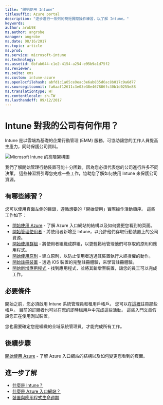```yaml
---
title: "開始使用 Intune"
titlesuffix: Azure portal
description: "逐步進行一系列的簡短實際操作練習，以了解 Intune。"
keywords: 
author: arob98
ms.author: angrobe
manager: angrobe
ms.date: 08/16/2017
ms.topic: article
ms.prod: 
ms.service: microsoft-intune
ms.technology: 
ms.assetid: 6bfab644-c1e2-4154-a254-e95b9a1d75f2
ms.reviewer: 
ms.suite: ems
ms.custom: intune-azure
ms.openlocfilehash: abfd1c1a05ce0eac3e6ab835d6ac8b017c9a6d77
ms.sourcegitcommit: fa6aaf12611c3e03e38e467806fc30b1d0255e88
ms.translationtype: HT
ms.contentlocale: zh-TW
ms.lasthandoff: 09/12/2017
---
```

# <a name="what-can-intune-do-for-my-company"></a>Intune 對我的公司有何作用？

Intune 是以雲端為基礎的企業行動管理 (EMM) 服務，可協助讓您的工作人員提高生產力，同時保護公司資料。

![Microsoft Intune 的高階架構圖](/intune/media/intunearchitecture.svg)

我們了解開始管理行動裝置可能十分困難，因為您必須代表您的公司進行許多不同決策。 這些練習將引導您完成一些工作，協助您了解如何使用 Intune 來保護公司資源。

## <a name="what-are-the-exercises"></a>有哪些練習？

您可以使用頁面左側的目錄，遵循想要的「開始使用」實際操作活動順序。 這些工作如下：

* [開始使用 Azure](get-started-azure.md) - 了解 Azure 入口網站的結構以及如何變更您看到的頁面。
* [開始管理使用者](get-started-users.md) - 將使用者新增至 Intune，以允許他們存取行動裝置上的公司資源。
* [開始使用群組](get-started-groups.md) - 將使用者組織成群組，以更輕鬆地管理他們可存取的原則和應用程式。
* [開始使用原則](get-started-policies.md) - 建立原則，以防止使用者透過其裝置執行未經授權的動作。
* [開始註冊裝置](get-started-enroll.md) - 透過 iOS 裝置的完整註冊體驗，來學習註冊體驗。
* [開始新增應用程式](get-started-apps.md) - 找到應用程式，並將其新增至裝置，讓您的員工可以完成工作。

## <a name="prerequisites"></a>必要條件

開始之前，您必須啟用 Intune 系統管理員和租用戶帳戶。 您可以在[這裡](https://portal.office.com/Signup/Signup.aspx?OfferId=40BE278A-DFD1-470a-9EF7-9F2596EA7FF9&dl=INTUNE_A&ali=1#0%20)註冊那些帳戶。 目前的訂閱者也可以在您的即時租用戶中完成這些活動。 這些入門文章假設您正在使用測試裝置。

您也需要確定您是組織的全域系統管理員，才能完成所有工作。

## <a name="next-steps"></a>後續步驟

[開始使用 Azure](get-started-azure.md) - 了解 Azure 入口網站的結構以及如何變更您看到的頁面。

## <a name="learn-more"></a>進一步了解

* [什麼是 Intune？](introduction-intune.md)
* [什麼是 Azure 入口網站？](what-is-intune.md)
* [裝置與應用程式生命週期](introduction-device-app-lifecycles.md)
